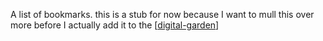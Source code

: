A list of bookmarks. this is a stub for now because I want to mull this over more before I actually add it to the [[digital-garden]]



[//begin]: # "Autogenerated link references for markdown compatibility"
[digital-garden]: digital-garden.md "digital-garden"
[//end]: # "Autogenerated link references"